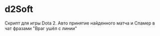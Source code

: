 # d2Soft
Скрипт для игры Dota 2. Авто принятие найденного матча и Спамер в чат фразами "Враг ушёл с линии"
